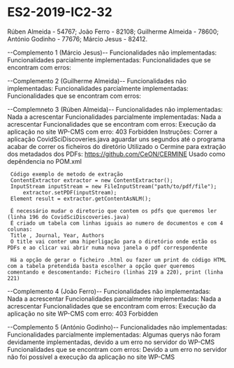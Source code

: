 # ES2-2019-IC2-32

Rúben Almeida - 54767;
João Ferro - 82108;
Guilherme Almeida - 78600;
António Godinho - 77676;
Márcio Jesus - 82412.


--Complemento 1 (Márcio Jesus)--
Funcionalidades não implementadas:
Funcionalidades parcialmente implementadas:
Funcionalidades que se encontram com erros:

--Complemento 2 (Guilherme Almeida)--
Funcionalidades não implementadas:
Funcionalidades parcialmente implementadas:
Funcionalidades que se encontram com erros:

--Complemneto 3 (Rúben Almeida)--
Funcionalidades não implementadas: Nada a acrescentar 
Funcionalidades parcialmente implementadas: Nada a acrescentar
Funcionalidades que se encontram com erros: Execução da aplicação no site WP-CMS com erro: 403 Forbidden
Instruções:
	 Correr a aplicação CovidSciDiscoveries.java aguardar uns segundos até o programa acabar de correr os ficheiros do diretório
	 Utilizado o Cermine para extração dos metadados dos PDFs:
	 https://github.com/CeON/CERMINE
	 Usado como depêndencia no POM.xml
	  
	 Código exemplo de metodo de extração
	 ContentExtractor extractor = new ContentExtractor();
	 InputStream inputStream = new FileInputStream("path/to/pdf/file");
         extractor.setPDF(inputStream);
	 Element result = extractor.getContentAsNLM();
	
   	 É necessário mudar o diretorio que contem os pdfs que queremos ler (linha 196 do CovidSciDiscoveries.java)
	 É criado um tabela com linhas iguais ao numero de documentos e com 4 colunas:
	 Title , Journal, Year, Authors
	 O title vai conter uma hiperligação para o diretório onde estão os PDFs e ao clicar vai abrir numa nova janela o pdf correspondente
	 
	 Há a opção de gerar o ficheiro .html ou fazer um print do código HTML com a tabela pretendida basta escolher a opção quer queremos comentando e descomentando: Ficheiro (linhas 219 a 220), print (linha 221)

--Complemento 4 (João Ferro)--
Funcionalidades não implementadas: Nada a acrescentar
Funcionalidades parcialmente implementadas: Nada a acrescentar
Funcionalidades que se encontram com erros: Execução da aplicação no site WP-CMS com erro: 403 Forbidden

--Complemento 5 (António Godinho)--
Funcionalidades não implementadas: 
Funcionalidades parcialmente implementadas: Algumas querys não foram devidamente implementadas, devido a um erro no servidor do WP-CMS
Funcionalidades que se encontram com erros: Devido a um erro no servidor não foi possível a execução da aplicação no site WP-CMS
